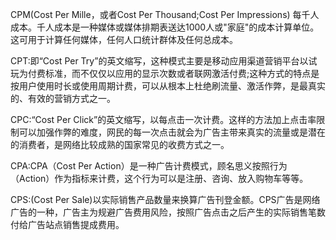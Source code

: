 CPM(Cost Per Mille，或者Cost Per Thousand;Cost Per Impressions) 每千人成本。千人成本是一种媒体或媒体排期表送达1000人或"家庭"的成本计算单位。这可用于计算任何媒体，任何人口统计群体及任何总成本。


CPT:即“Cost Per Try”的英文缩写，这种模式主要是移动应用渠道营销平台以试玩为付费标准，而不仅仅以应用的显示次数或者联网激活付费;这种方式的特点是按用户使用时长或使用周期计费，可以从根本上杜绝刷流量、激活作弊，是最真实的、有效的营销方式之一。

CPC:“Cost Per Click”的英文缩写，以每点击一次计费。这样的方法加上点击率限制可以加强作弊的难度，网民的每一次点击就会为广告主带来真实的流量或是潜在的消费者，是网络比较成熟的国家常见的收费方式之一。

CPA:CPA（Cost Per Action）是一种广告计费模式，顾名思义按照行为（Action）作为指标来计费，这个行为可以是注册、咨询、放入购物车等等。

CPS:(Cost Per Sale)以实际销售产品数量来换算广告刊登金额。CPS广告是网络广告的一种，广告主为规避广告费用风险，按照广告点击之后产生的实际销售笔数付给广告站点销售提成费用。
